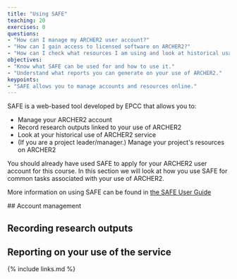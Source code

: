 ```yaml
---
title: "Using SAFE"
teaching: 20
exercises: 0
questions:
- "How can I manage my ARCHER2 user account?"
- "How can I gain access to licensed software on ARCHER2?"
- "How can I check what resources I am using and look at historical usage?"
objectives:
- "Know what SAFE can be used for and how to use it."
- "Understand what reports you can generate on your use of ARCHER2."
keypoints:
- "SAFE allows you to manage accounts and resources online."
---
```


SAFE is a web-based tool developed by EPCC that allows you to:

* Manage your ARCHER2 account
* Record research outputs linked to your use of ARCHER2
* Look at your historical use of ARCHER2 service
* (If you are a project leader/manager.) Manage your project's resources on ARCHER2

You should already have used SAFE to apply for your ARCHER2 user account for this course. In
this section we will look at how you use SAFE for common tasks associated with your use of
ARCHER2.

More information on using SAFE can be found in
[the SAFE User Guide](https://www.archer2.ac.uk/documentation/safe-guide/)

## Account management

## Recording research outputs

## Reporting on your use of the service

{% include links.md %}

